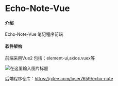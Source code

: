 # Echo-Note-Vue

#### 介绍
Echo-Note-Vue
笔记程序前端

#### 软件架构
前端采用Vue2
包括：element-ui,axios.vuex等

![](https://images.gitee.com/uploads/images/2021/0419/193125_51534d27_2120670.png "在这里输入图片标题")

后端程序仓库：https://gitee.com/loser7659/echo-note